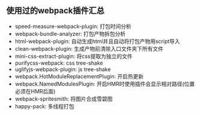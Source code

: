  ## 使用过的webpack插件汇总
 - speed-measure-webpack-plugin: 打包时间分析
 - webpack-bundle-analyzer: 打包产物拆包分析
 - html-webpack-plugin: 自动生成html并且自动将打包产物用script导入
 - clean-webpack-plugin: 生成产物前清除入口文件夹下所有文件
 - mini-css-extract-plugin: 将css提取为独立的文件
 - purifycss-webpack: css tree-shake
 - uglifyjs-webpack-plugin: js tree-shake
 - webpack.HotModuleReplacementPlugin: 开启热更新
 - webpack.NamedModulesPlugin: 开启HMR时使用插件会显示相对路径(位置必须在HMR后面)
 - webpack-spritesmith: 将图片合成雪碧图
 - happy-pack: 多线程打包